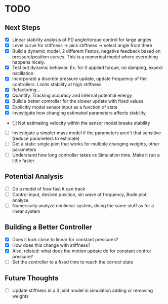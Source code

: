 # TODO

## Next Steps
- [x] Linear stability analysis of PD angle/torque control for large angles
- [x] Level curve for stiffness -> pick stiffness -> select angle from there
- [x] Build a dynamic model, 2 different Festos, negative feedback based on pressure/position curves. This is a numerical model where everything happens nicely. 
- [x] Test out dynamic behavior. Ex. for 0 applied torque, no damping, expect oscillation
- [x] Incorporate a discrete pressure update, update frequency of the controllers. Limits stability at high stiffness
- [x] Refactoring...
- [x] Quantify. Tracking accuracy and internal potential energy
- [x] Build a better controller for the slower update with fixed values
- [x] Explicitly model sensor input as a function of state
- [x] Investigate how changing estimated parameters affects stability
- [.] Not estimating velocity within the sensor model breaks stability
- [ ] Investigate a simpler mass model if the parameters aren't that sensitive (reduce parameters to estimate)
- [ ] Get a static single joint that works for multiple changing weights, other parameters
- [ ] Understand how long controller takes vs Simulation time. Make it run a little faster

## Potential Analysis

- [ ] Do a model of how fast it can track
- [ ] Control input, desired position, sin wave of frequency, Bode plot, analyze
- [ ] Numerically analyze nonlinear system, doing the same stuff as for a linear system

## Building a Better Controller
- [x] Does it look close to linear for constant pressures?
- [x] How does this change with stiffness?
- [x] Also, related: what does the motion update do for constant control pressure?
- [ ] Set the controller to a fixed time to reach the correct state

## Future Thoughts
- [ ] Update stiffness in a 3 joint model in simulation adding or removing weights
